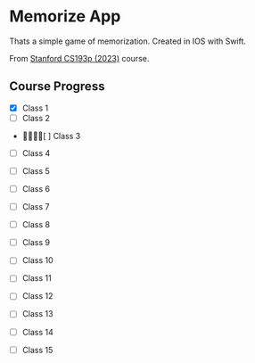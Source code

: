 # Memorize App
Thats a simple game of memorization. 
Created in IOS with Swift.

From [Stanford CS193p (2023)](https://cs193p.sites.stanford.edu/2023) course.


## Course Progress
- [x] Class 1
- [ ] Class 2
- [ ] Class 3
- [ ] Class 4
- [ ] Class 5
- [ ] Class 6
- [ ] Class 7
- [ ] Class 8
- [ ] Class 9
- [ ] Class 10
- [ ] Class 11
- [ ] Class 12
- [ ] Class 13
- [ ] Class 14
- [ ] Class 15

